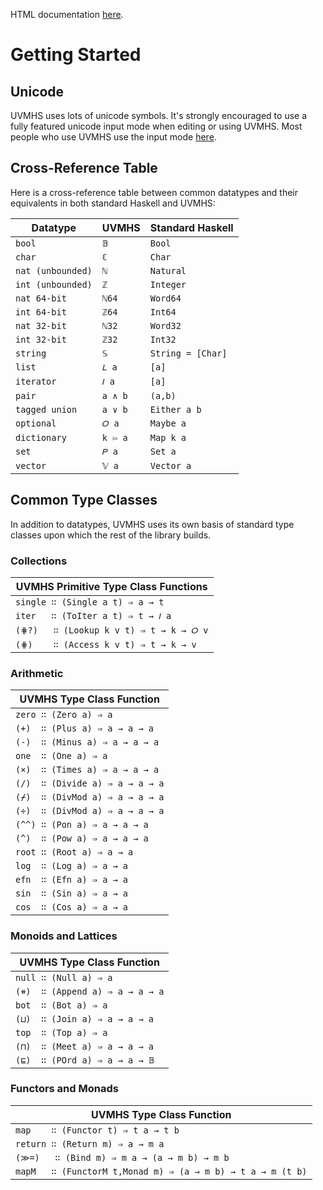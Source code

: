 HTML documentation [here](https://uvm-plaid.github.io/uvmhs/).

# Getting Started

## Unicode

UVMHS uses lots of unicode symbols. It's strongly encouraged to use a
fully featured unicode input mode when editing or using UVMHS. Most
people who use UVMHS use the input mode
[here](https://github.com/davdar/darais-unicode-input).

## Cross-Reference Table

Here is a cross-reference table between common datatypes and their
equivalents in both standard Haskell and UVMHS:

| Datatype          | UVMHS   | Standard Haskell  |
|-------------------|---------|-------------------|
| `bool`            | `𝔹`     | `Bool`            |
| `char`            | `ℂ`     | `Char`            |
| `nat (unbounded)` | `ℕ`     | `Natural`         |
| `int (unbounded)` | `ℤ`     | `Integer`         |
| `nat 64-bit`      | `ℕ64`   | `Word64`          |
| `int 64-bit`      | `ℤ64`   | `Int64`           |
| `nat 32-bit`      | `ℕ32`   | `Word32`          |
| `int 32-bit`      | `ℤ32`   | `Int32`           |
| `string`          | `𝕊`     | `String = [Char]` |
| `list`            | `𝐿 a`   | `[a]`             |
| `iterator`        | `𝐼 a`   | `[a]`             |
| `pair`            | `a ∧ b` | `(a,b)`           |
| `tagged union`    | `a ∨ b` | `Either a b`      |
| `optional`        | `𝑂 a`   | `Maybe a`         |
| `dictionary`      | `k ⇰ a` | `Map k a`         |
| `set`             | `𝑃 a`   | `Set a`           |
| `vector`          | `𝕍 a`   | `Vector a`        |

## Common Type Classes

In addition to datatypes, UVMHS uses its own basis of standard type
classes upon which the rest of the library builds.

### Collections

| UVMHS Primitive Type Class Functions    |
|-----------------------------------------|
| `single ∷ (Single a t) ⇒ a → t`         |
| `iter   ∷ (ToIter a t) ⇒ t → 𝐼 a`       |
| `(⋕?)   ∷ (Lookup k v t) ⇒ t → k → 𝑂 v` |
| `(⋕)    ∷ (Access k v t) ⇒ t → k → v`   |

### Arithmetic

| UVMHS Type Class Function       |
|---------------------------------|
| `zero ∷ (Zero a) ⇒ a`           |
| `(+)  ∷ (Plus a) ⇒ a → a → a`   |
| `(-)  ∷ (Minus a) ⇒ a → a → a`  |
| `one  ∷ (One a) ⇒ a`            |
| `(×)  ∷ (Times a) ⇒ a → a → a`  |
| `(/)  ∷ (Divide a) ⇒ a → a → a` |
| `(⌿)  ∷ (DivMod a) ⇒ a → a → a` |
| `(÷)  ∷ (DivMod a) ⇒ a → a → a` |
| `(^^) ∷ (Pon a) ⇒ a → a → a`    |
| `(^)  ∷ (Pow a) ⇒ a → a → a`    |
| `root ∷ (Root a) ⇒ a → a`       |
| `log  ∷ (Log a) ⇒ a → a`        |
| `efn  ∷ (Efn a) ⇒ a → a`        |
| `sin  ∷ (Sin a) ⇒ a → a`        |
| `cos  ∷ (Cos a) ⇒ a → a`        |

### Monoids and Lattices

| UVMHS Type Class Function       |
|---------------------------------|
| `null ∷ (Null a) ⇒ a`           |
| `(⧺)  ∷ (Append a) ⇒ a → a → a` |
| `bot  ∷ (Bot a) ⇒ a`            |
| `(⊔)  ∷ (Join a) ⇒ a → a → a`   |
| `top  ∷ (Top a) ⇒ a`            |
| `(⊓)  ∷ (Meet a) ⇒ a → a → a`   |
| `(⊑)  ∷ (POrd a) ⇒ a → a → 𝔹`   |

### Functors and Monads

| UVMHS Type Class Function                                   |
|-------------------------------------------------------------|
| `map    ∷ (Functor t) ⇒ t a → t b`                          |
| `return ∷ (Return m) ⇒ a → m a`                             |
| `(≫=)   ∷ (Bind m) ⇒ m a → (a → m b) → m b`                 |
| `mapM   ∷ (FunctorM t,Monad m) ⇒ (a → m b) → t a → m (t b)` |
